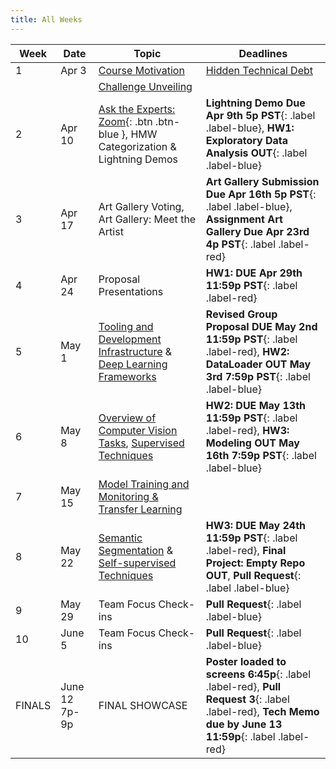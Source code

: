 ```yaml
---
title: All Weeks
---
```

|  Week  | Date | Topic | Deadlines |
|--------|------|-------|-----------|
| 1      | Apr 3 | [Course Motivation](https://docs.google.com/presentation/d/1U7yOGLZ1MIsRushJtzeubYAJicduFZaZJ8PTOfzHbVM/edit?usp=sharing) | [Hidden Technical Debt](https://proceedings.neurips.cc/paper_files/paper/2015/file/86df7dcfd896fcaf2674f757a2463eba-Paper.pdf)|
|        |  | [Challenge Unveiling](https://docs.google.com/presentation/d/1kAWXLhXEPB59LoRJVeP2Y7UcG3UzsFFiH1bXMzuCzPg/edit?usp=sharing) | |
| 2      | Apr 10 | [Ask the Experts: Zoom](https://uci.zoom.us/rec/share/_ovReN8pE5J7JwKY3-EDcOTVS3swBqROqPx-z1jNGApBP8ANGyDeeKyUMVAp65rK.vzUqU0ZMp5W9dHBf?startTime=1712794323000){: .btn .btn-blue }, HMW Categorization & Lightning Demos | **Lightning Demo Due Apr 9th 5p PST**{: .label .label-blue}, **HW1: Exploratory Data Analysis OUT**{: .label .label-blue} |
| 3      | Apr 17 | Art Gallery Voting, Art Gallery: Meet the Artist | **Art Gallery Submission Due Apr 16th 5p PST**{: .label .label-blue}, **Assignment Art Gallery Due Apr 23rd 4p PST**{: .label .label-red} |
| 4      | Apr 24 | Proposal Presentations | **HW1: DUE Apr 29th 11:59p PST**{: .label .label-red} |
| 5      | May 1 | [Tooling and Development Infrastructure](https://docs.google.com/presentation/d/13_PD6J63ffhdltenteZ1Y0cVRJsMJyT8nBWJ-QeOUR8/edit?usp=sharing) & [Deep Learning Frameworks](https://docs.google.com/presentation/d/1RjI6ZLcl2f6cJArb6etoWpRwwUiIHWnucXcS9NFKTEY/edit?usp=sharing) | **Revised Group Proposal DUE May 2nd 11:59p PST**{: .label .label-red}, **HW2: DataLoader OUT May 3rd 7:59p PST**{: .label .label-blue} |
| 6      | May 8 | [Overview of Computer Vision Tasks](https://docs.google.com/presentation/d/1MEQSypTcmET2HKrHkuCCjHWqndwLmN1HQdF3EE0vgu4/edit?usp=sharing), [Supervised Techniques](https://docs.google.com/presentation/d/1g1dWe5FDRUtIjdTXbcjRG622GPP3iYiP4ulAB5ckNu0/edit?usp=sharing) | **HW2: DUE May 13th 11:59p PST**{: .label .label-red}, **HW3: Modeling OUT May 16th 7:59p PST**{: .label .label-blue} |
| 7      | May 15 | [Model Training and Monitoring & Transfer Learning](https://docs.google.com/presentation/d/1L4QwP4ovatYnONZgFZ-4zj5Gq1zfz8zOzPGKtNy6pTE/edit?usp=sharing) | |
| 8      | May 22 | [Semantic Segmentation](https://docs.google.com/presentation/d/1LkbgDG7l2s3LSlUZxQh8YHi_EDSnMwbQWsiGEEJHmz4/edit?usp=sharing) & [Self-supervised Techniques](https://docs.google.com/presentation/d/14ZxN91i1PxIpfmB9eZsEsRuhiVg-vKhBP9HGteSrRho/edit?usp=sharing) | **HW3: DUE May 24th 11:59p PST**{: .label .label-red}, **Final Project: Empty Repo OUT**, **Pull Request**{: .label .label-blue} |
| 9      | May 29 | Team Focus Check-ins | **Pull Request**{: .label .label-blue} |
| 10     | June 5 | Team Focus Check-ins | **Pull Request**{: .label .label-blue} |
| FINALS | June 12 7p-9p | FINAL SHOWCASE | **Poster loaded to screens 6:45p**{: .label .label-red}, **Pull Request 3**{: .label .label-red}, **Tech Memo due by June 13 11:59p**{: .label .label-red} |
